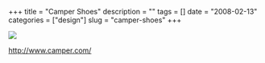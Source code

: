 +++
title = "Camper Shoes"
description = ""
tags = []
date = "2008-02-13"
categories = ["design"]
slug = "camper-shoes"
+++


 

  <div id="screens-thumbs" class="clearfix">
    <div class="txt-center" id="design-submission"><a href="http://www.camper.com/"><img id='bluga-thumbnail-941' class='bluga-thumbnail large' src='//konigi.com/media/bluga/
wt47f279e393042_0.jpg'/></a></div>  
  </div>   
<p><a href="http://www.camper.com/">http://www.camper.com/</a></p>




